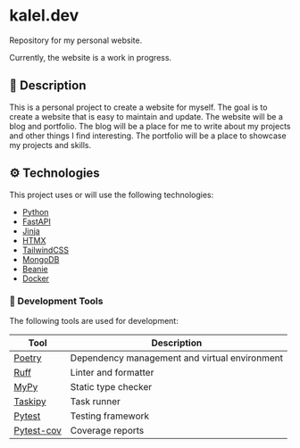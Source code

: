 # kalel.dev
Repository for my personal website.

Currently, the website is a work in progress.

## 📃 Description

This is a personal project to create a website for myself. The goal is to create a website that is easy to maintain and update. The website will be a blog and portfolio. The blog will be a place for me to write about my projects and other things I find interesting. The portfolio will be a place to showcase my projects and skills.

## ⚙️ Technologies

This project uses or will use the following technologies:

- [Python](https://www.python.org/)
- [FastAPI](https://fastapi.tiangolo.com/)
- [Jinja](https://jinja.palletsprojects.com/)
- [HTMX](https://htmx.org/)
- [TailwindCSS](https://tailwindcss.com/)
- [MongoDB](https://www.mongodb.com/)
- [Beanie](https://roman-right.github.io/beanie/)
- [Docker](https://www.docker.com/)

### 🔧 Development Tools

The following tools are used for development:

| Tool                                              | Description                                   |
|---------------------------------------------------|-----------------------------------------------|
| [Poetry](https://python-poetry.org/)              | Dependency management and virtual environment |
| [Ruff](https://astral.sh/ruff)                    | Linter and formatter                          |
| [MyPy](https://mypy-lang.org/)                    | Static type checker                           |
| [Taskipy](https://github.com/taskipy/taskipy)     | Task runner                                   |
| [Pytest](https://docs.pytest.org/)                | Testing framework                             |
| [Pytest-cov](https://pytest-cov.readthedocs.io/)  | Coverage reports                              |




